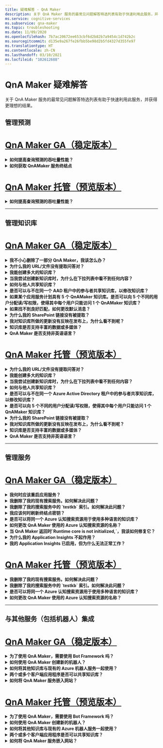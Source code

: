 ```yaml
---
title: 疑难解答 - QnA Maker
description: 关于 QnA Maker 服务的最常见问题解答特选列表有助于快速利用此服务，并获得更理想的结果。
ms.service: cognitive-services
ms.subservice: qna-maker
ms.topic: troubleshooting
ms.date: 11/09/2020
ms.openlocfilehash: 7b7ac20672ee653cbf6d2b82b7a9454c1d742b2c
ms.sourcegitcommit: d135e9a267fe26fbb5be98d2b5fd4327d355fe97
ms.translationtype: HT
ms.contentlocale: zh-CN
ms.lasthandoff: 03/10/2021
ms.locfileid: "102612688"
---
```

# <a name="troubleshooting-for-qna-maker"></a>QnA Maker 疑难解答

关于 QnA Maker 服务的最常见问题解答特选列表有助于快速利用此服务，并获得更理想的结果。

<a name="how-to-get-the-qnamaker-service-hostname"></a>

## <a name="manage-predictions"></a>管理预测

# <a name="qna-maker-ga-stable-release"></a>[QnA Maker GA（稳定版本）](#tab/v1)

<details>
<summary><b>如何提高查询预测的吞吐量性能？</b></summary>

答：吞吐量性能问题表明你需要同时扩展应用服务和认知搜索。 请考虑将副本添加到认知搜索以提高性能。

了解有关[定价层](Concepts/azure-resources.md)的更多信息。
</details>

<details>
<summary><b>如何获取 QnAMaker 服务终结点</b></summary>

答：在联系 QnAMaker 客户支持部门或 UserVoice 时，QnAMaker 服务终结点对调试工作非常有用。 此终结点是采用以下格式的 URL：`https://your-resource-name.azurewebsites.net`。

1. 在 [Azure 门户](https://portal.azure.com)中转到 QnAMaker 服务（资源组）

    ![Azure 门户中的 QnAMaker Azure 资源组](./media/qnamaker-how-to-troubleshoot/qnamaker-azure-resourcegroup.png)

1. 选择与 QnA Maker 资源关联的应用服务。 通常，名称是相同的。

     ![选择“QnAMaker 应用服务”](./media/qnamaker-how-to-troubleshoot/qnamaker-azure-appservice.png)

1. 在“概述”部分可以找到终结点 URL

    ![QnAMaker 终结点](./media/qnamaker-how-to-troubleshoot/qnamaker-azure-gethostname.png)

</details>

# <a name="qna-maker-managed-preview-release"></a>[QnA Maker 托管（预览版本）](#tab/v2)

<details>
<summary><b>如何提高查询预测的吞吐量性能？</b></summary>

答：吞吐量性能问题表明你需要扩展认知搜索。 请考虑将副本添加到认知搜索以提高性能。

了解有关[定价层](Concepts/azure-resources.md)的更多信息。
</details>

---

## <a name="manage-the-knowledge-base"></a>管理知识库

# <a name="qna-maker-ga-stable-release"></a>[QnA Maker GA（稳定版本）](#tab/v1)

<details>
<summary><b>我不小心删除了一部分 QnA Maker，我该怎么办？</b></summary>

答：不要删除与 QnA Maker 资源一起创建的任何 Azure 服务，例如搜索或 Web 应用。 这些是 QnA Maker 工作所必需的，一旦删除某项 Azure 服务，QnA Maker 将停止正常工作。

所有删除操作都是永久性的，包括问题和答案对、文件、URL、自定义问题和答案、知识库或 Azure 资源。 在删除知识库的任何部分之前，请务必从“设置”页导出知识库。

</details>

<details>
<summary><b>为什么我的 URL/文件没有提取问答对？</b></summary>

答：QnA Maker 可能无法从有效的常见问题解答 URL 中自动提取某些问答 (QnA) 内容。 在这种情况下，可以将 QnA 内容粘贴到 .txt 文件中，并查看该工具是否可以引入它。 或者，也可以通过 [QnA Maker 门户](https://qnamaker.ai)以编辑方式向知识库添加内容。

</details>

<details>
<summary><b>我能创建多大的知识库？</b></summary>

答：知识库的大小取决于在创建 QnA Maker 服务时选择的 Azure 搜索的 SKU。 请参阅[此处](./concepts/azure-resources.md)了解详细信息。

</details>

<details>
<summary><b>当我尝试创建新知识库时，为什么在下拉列表中看不到任何内容？</b></summary>

答：你尚未在 Azure 中创建任何 QnA Maker 服务。 请阅读[此文](./How-To/set-up-qnamaker-service-azure.md)了解如何执行该操作。

</details>

<details>
<summary><b>如何与他人共享知识库？</b></summary>

答：共享 QnA Maker 服务级别的工作，即将共享服务中的所有知识库。 请参阅[此处](./index.yml)了解如何在知识库上进行协作。

</details>

<details>
<summary><b>是否可以与不在同一个 AAD 租户中的参与者共享知识库，以修改知识库？</b></summary>

答：共享基于 Azure 基于角色的访问控制 (Azure RBAC)。 如果可与其他用户共享 Azure 中的任何资源，则也可以共享 QnA Maker。

</details>

<details>
<summary><b>如果某个应用服务计划具有 5 个 QnAMaker 知识库。是否可以向 5 个不同的用户分配读/写权限，使得其中每个用户只能访问 1 个 QnAMaker 知识库？</b></summary>

答：可以共享整个 QnAMaker 服务，但不能共享个体知识库。

</details>

<details>
<summary><b>如果找不到良好匹配，如何更改默认消息？</b></summary>

答：默认消息是应用服务中设置的一部分。
- 在 Azure 门户中转到自己的应用服务资源

![qnamaker 应用服务](./media/qnamaker-faq/qnamaker-resource-list-appservice.png)
- 单击“设置”选项

![qnamaker 应用服务设置](./media/qnamaker-faq/qnamaker-appservice-settings.png)
- 更改 **DefaultAnswer** 设置的值
- 重启应用服务

![qnamaker 应用服务重启](./media/qnamaker-faq/qnamaker-appservice-restart.png)


</details>

<details>
<summary><b>为什么我的 SharePoint 链接没有被提取？</b></summary>

答：有关详细信息，请参阅[数据源位置](./concepts/data-sources-and-content.md#data-source-locations)。

</details>

<details>
<summary><b>我对知识库所做的更新没有反映在发布上，为什么看不到呢？</b></summary>

答：每个编辑操作（无论在表更新、测试还是在设置中）需要先保存才能发布。 每次编辑操作后，请确保单击“保存并定型”按钮。

</details>

<details>
<summary><b>知识库是否支持丰富的数据或多媒体？</b></summary>

答案：

#### <a name="multimedia-auto-extraction-for-files-and-urls"></a>文件和 URL 的多媒体自动提取

* URLS - HTML-to-Markdown 转换功能有限。
* 文件 - 不受支持

#### <a name="answer-text-in-markdown"></a>Markdown 中的回答文本
一旦 QnA 对位于知识库中，即可编辑回答的 Markdown 文本以包含指向公用 URL 上可用媒体的链接。


</details>

<details>
<summary><b>QnA Maker 是否支持非英语语言？</b></summary>

答：查看有关[支持的语言](./overview/language-support.md)的更多详细信息。

如果你有多种语言的内容，请务必为每种语言创建单独的服务。

</details>

# <a name="qna-maker-managed-preview-release"></a>[QnA Maker 托管（预览版本）](#tab/v2)

<details>
<summary><b>为什么我的 URL/文件没有提取问答对？</b></summary>

答：QnA Maker 可能无法从有效的常见问题解答 URL 中自动提取某些问答 (QnA) 内容。 在这种情况下，可以将 QnA 内容粘贴到 .txt 文件中，并查看该工具是否可以引入它。 或者，也可以通过 [QnA Maker 门户](https://qnamaker.ai)以编辑方式向知识库添加内容。

</details>

<details>
<summary><b>我能创建多大的知识库？</b></summary>

答：知识库的大小取决于在创建 QnA Maker 服务时选择的 Azure 搜索的 SKU。 请参阅[此处](./concepts/azure-resources.md)了解详细信息。

</details>

<details>
<summary><b>当我尝试创建新知识库时，为什么在下拉列表中看不到任何内容？</b></summary>

答：你尚未在 Azure 中创建任何 QnA Maker 服务。 请阅读[此文](./How-To/set-up-qnamaker-service-azure.md)了解如何执行该操作。

</details>

<details>
<summary><b>如何与他人共享知识库？</b></summary>

答：共享 QnA Maker 服务级别的工作，即将共享服务中的所有知识库。 请参阅[此处](./index.yml)了解如何在知识库上进行协作。

</details>

<details>
<summary><b>是否可以与不在同一个 Azure Active Directory 租户中的参与者共享知识库，以修改知识库？</b></summary>

答：共享基于 Azure 基于角色的访问控制 (Azure RBAC)。 如果可与其他用户共享 Azure 中的任何资源，则也可以共享 QnA Maker。

</details>

<details>
<summary><b>是否可以向 5 个不同的用户分配读/写权限，使得其中每个用户只能访问 1 个 QnAMaker 知识库？</b></summary>

答：可以共享整个 QnAMaker 服务，但不能共享个体知识库。

</details>

<details>
<summary><b>为什么我的 SharePoint 链接没有被提取？</b></summary>

答：有关详细信息，请参阅[数据源位置](./concepts/data-sources-and-content.md#data-source-locations)。

</details>

<details>
<summary><b>我对知识库所做的更新没有反映在发布上，为什么看不到呢？</b></summary>

答：每个编辑操作（无论在表更新、测试还是在设置中）需要先保存才能发布。 每次编辑操作后，请确保单击“保存并定型”按钮。

</details>

<details>
<summary><b>知识库是否支持丰富的数据或多媒体？</b></summary>

答案：

#### <a name="multimedia-auto-extraction-for-files-and-urls"></a>文件和 URL 的多媒体自动提取

* URLS - HTML-to-Markdown 转换功能有限。
* 文件 - 不受支持

#### <a name="answer-text-in-markdown"></a>Markdown 中的回答文本
一旦 QnA 对位于知识库中，即可编辑回答的 Markdown 文本以包含指向公用 URL 上可用媒体的链接。


</details>

<details>
<summary><b>QnA Maker 是否支持非英语语言？</b></summary>

答：查看有关[支持的语言](./overview/language-support.md)的更多详细信息。

如果你有多种语言的内容，请务必为每种语言创建单独的服务。

</details>

---

## <a name="manage-service"></a>管理服务

# <a name="qna-maker-ga-stable-release"></a>[QnA Maker GA（稳定版本）](#tab/v1)

<details>
<summary><b>我何时应该重启应用服务？</b></summary>

答：当警告图标位于“用户设置”[页](https://www.qnamaker.ai/UserSettings)上“终结点密钥”表中知识库版本值旁边时，请刷新应用服务。

</details>

<details>
<summary><b>我删除了我的现有搜索服务。如何解决此问题？</b></summary>

答：如果删除 Azure 认知搜索索引，则该操作是最终操作，无法恢复索引。

</details>

<details>
<summary><b>我删除了我的搜索服务中的 `testkb` 索引。如何解决此问题？</b></summary>

答：无法恢复你的旧数据。 请创建新的 QnA Maker 资源并再次创建知识库。

</details>

<details>
<summary><b>我应该何时刷新终结点密钥？</b></summary>

答：如果怀疑终结点密钥已被泄漏，请刷新终结点密钥。

</details>

<details>
<summary><b>是否可以将同一个 Azure 认知搜索资源用于使用多种语言的知识库？</b></summary>

答：若要使用多种语言和多个知识库，用户必须为每种语言创建一个 QnA Maker 资源。 这会为每种语言创建单独的 Azure 搜索服务。 在单个 Azure 搜索服务中混合使用不同语言的知识库会导致结果相关性下降。

</details>

<details>
<summary><b>如何更改 QnA Maker 使用的 Azure 认知搜索资源的名称？</b></summary>

答：Azure 认知搜索资源的名称是 QnA Maker 资源名称加上在末尾追加的一些随机字母。 这使得 QnA Maker 难以区分多个搜索资源。 请创建一个单独的搜索服务（以你喜欢的方式对其进行命名）并将其连接到你的 QnA 服务。 步骤类似于[升级 Azure 搜索](How-To/set-up-qnamaker-service-azure.md#upgrade-the-azure-cognitive-search-service)时需要执行的步骤。

</details>

<details>
<summary><b>当 QnA Maker 返回时`Runtime core is not initialized,`，我该如何修复它？</b></summary>

答：应用服务的磁盘空间可能已满。 修复磁盘空间的步骤：

1. 在 [Azure 门户](https://portal.azure.com)中，选择 QnA Maker 的应用服务，然后停止该服务。
1. 在仍然使用 App 服务时，依次选择“开发工具”、“高级工具”和“开始”。 此时将打开一个新的浏览器窗口。
1. 选择“调试控制台”，再选择“CMD”以打开命令行工具。
1. 导航到“site/wwwroot/Data/QnAMaker/”目录。
1. 删除以 `rd` 名称开头的所有文件夹。

    不要删除以下内容：

    * KbIdToRankerMappings.txt 文件
    * EndpointSettings.json 文件
    * EndpointKeys 文件夹

1. 启动应用服务。
1. 访问知识库，以验证其现在是否正常工作。

</details>
<details>
<summary><b>为什么我的 Application Insights 不起作用？</b></summary>

答：请交叉检查并更新以下步骤来解决此问题：

1. 在“应用服务”->“设置组”->“配置部分”->“应用程序设置”->“名称”中，“UserAppInsightsKey”参数已正确配置，并设置为相应的应用程序见解“概述”选项卡（“检测密钥”）向导。 

1. 在“应用服务”->“设置组”->“应用程序见解”部分中，确保应用见解已启用，并将其连接到相应的应用程序见解资源。

</details>

<details>
<summary><b>我的 Application Insights 已启用，但为什么无法正常工作？</b></summary>

答：请按以下给定步骤进行操作： 

1.  如果其中已存在某个值，请通过重写将“APPINSIGHTS_INSTRUMENTATIONKEY”名称的值复制到“UserAppInsightsKey”名称。 

1.  如果“UserAppInsightsKey”密钥在应用设置中不存在，请使用该名称添加新密钥并复制值。

1.  然后进行保存，之后将自动重启应用服务。 这应该可以解决问题。 

</details>

# <a name="qna-maker-managed-preview-release"></a>[QnA Maker 托管（预览版本）](#tab/v2)


<details>
<summary><b>我删除了我的现有搜索服务。如何解决此问题？</b></summary>

答：如果删除 Azure 认知搜索索引，则该操作是最终操作，无法恢复索引。

</details>

<details>
<summary><b>我删除了我的搜索服务中的 `testkb` 索引。如何解决此问题？</b></summary>

答：无法恢复你的旧数据。 请创建新的 QnA Maker 资源并再次创建知识库。

</details>

<details>
<summary><b>是否可以将同一个 Azure 认知搜索资源用于使用多种语言的知识库？</b></summary>

答：若要使用多种语言和多个知识库，用户必须为每种语言创建一个 QnA Maker 资源。 这会为每种语言创建单独的 Azure 搜索服务。 在单个 Azure 搜索服务中混合使用不同语言的知识库会导致结果相关性下降。

</details>

<details>
<summary><b>如何更改 QnA Maker 使用的 Azure 认知搜索资源的名称？</b></summary>

答：Azure 认知搜索资源的名称是 QnA Maker 资源名称加上在末尾追加的一些随机字母。 这使得 QnA Maker 难以区分多个搜索资源。 请创建一个单独的搜索服务（以你喜欢的方式对其进行命名）并将其连接到你的 QnA 服务。 步骤类似于[升级 Azure 搜索](How-To/set-up-qnamaker-service-azure.md#upgrade-the-azure-cognitive-search-service)时需要执行的步骤。

</details>

---

## <a name="integrate-with-other-services-including-bots"></a>与其他服务（包括机器人）集成

# <a name="qna-maker-ga-stable-release"></a>[QnA Maker GA（稳定版本）](#tab/v1)

<details>
<summary><b>为了使用 QnA Maker，需要使用 Bot Framework 吗？</b></summary>

答：否，不需要将 [Bot Framework](https://github.com/Microsoft/botbuilder-dotnet) 与 QnA Maker 一起使用。 但是，QnA Maker 作为 [Azure 机器人服务](/azure/bot-service/)中的几个模板之一提供。 机器人服务通过 Microsoft Bot Framework 实现快速智能机器人开发，并且它在无服务器的环境中运行。

</details>

<details>
<summary><b>如何使用 QnA Maker 创建新的机器人？</b></summary>

答：请按照[本](./Quickstarts/create-publish-knowledge-base.md)文档中的说明使用 Azure 机器人服务创建你的机器人。

</details>

<details>
<summary><b>如何将其他知识库与现有的 Azure 机器人服务一起使用？</b></summary>

答：你需要了解有关知识库的下列信息：

* 知识库 ID。
* 发布后，“设置”页面上称为 `host` 的知识库的已发布终结点自定义子域名。
* 发布后，“设置”页面上的知识库的已发布终结点密钥。

有关此信息，请转到 Azure 门户中的机器人的应用服务。 在“设置”->“配置”->“应用程序设置”下，更改这些值。

知识库的终结点密钥在 ABS 服务中标记为 `QnAAuthkey`。

</details>

<details>
<summary><b>两个或多个客户端应用程序是否可以共享知识库？</b></summary>

答：是的，可以从任意数量的客户端查询知识库。 如果发现来自知识库的响应速度缓慢或超时，请考虑升级与知识库关联的应用服务的服务层。

</details>

<details>
<summary><b>如何将 QnA Maker 服务嵌入网站？</b></summary>

答：按照以下步骤将 QnA Maker 服务作为 Web 聊天控件嵌入网站：

1. 按照[此处](./Quickstarts/create-publish-knowledge-base.md)的说明创建常见问题解答机器人。
2. 按照[此处](/azure/bot-service/bot-service-channel-connect-webchat)的步骤启用 Web 聊天

</details>

# <a name="qna-maker-managed-preview-release"></a>[QnA Maker 托管（预览版本）](#tab/v2)


<details>
<summary><b>为了使用 QnA Maker，需要使用 Bot Framework 吗？</b></summary>

答：否，不需要将 [Bot Framework](https://github.com/Microsoft/botbuilder-dotnet) 与 QnA Maker 一起使用。 但是，QnA Maker 作为 [Azure 机器人服务](/azure/bot-service/)中的几个模板之一提供。 机器人服务通过 Microsoft Bot Framework 实现快速智能机器人开发，并且它在无服务器的环境中运行。

</details>

<details>
<summary><b>如何使用 QnA Maker 创建新的机器人？</b></summary>

答：请按照[本](./Quickstarts/create-publish-knowledge-base.md)文档中的说明使用 Azure 机器人服务创建你的机器人。

</details>

<details>
<summary><b>如何将其他知识库与现有的 Azure 机器人服务一起使用？</b></summary>

答：你需要了解有关知识库的下列信息：

* 知识库 ID。
* 发布后，“设置”页面上称为 `host` 的知识库的已发布终结点自定义子域名。
* 发布后，“设置”页面上的知识库的已发布终结点密钥。

有关此信息，请转到 Azure 门户中的机器人的应用服务。 在“设置”->“配置”->“应用程序设置”下，更改这些值。

知识库的终结点密钥在 ABS 服务中标记为 `QnAAuthkey`。

</details>

<details>
<summary><b>两个或多个客户端应用程序是否可以共享知识库？</b></summary>

答：是的，可以从任意数量的客户端查询知识库。 如果发现来自知识库的响应速度缓慢或超时，请考虑升级与知识库关联的应用服务的服务层。

</details>

<details>
<summary><b>如何将 QnA Maker 服务嵌入网站？</b></summary>

答：按照以下步骤将 QnA Maker 服务作为 Web 聊天控件嵌入网站：

1. 按照[此处](./Quickstarts/create-publish-knowledge-base.md)的说明创建常见问题解答机器人。
2. 按照[此处](/azure/bot-service/bot-service-channel-connect-webchat)的步骤启用 Web 聊天

---

## <a name="data-storage"></a>数据存储

# <a name="qna-maker-ga-stable-release"></a>[QnA Maker GA（稳定版本）](#tab/v1)

<details>
<summary><b>存储哪些数据以及存储在何处？</b></summary>

答案：

创建 QnA Maker 服务时，你选择了 Azure 区域。 知识库和日志文件存储在此区域中。

</details>

# <a name="qna-maker-managed-preview-release"></a>[QnA Maker 托管（预览版本）](#tab/v2)

<details>
<summary><b>存储哪些数据以及存储在何处？</b></summary>

答案：

创建 QnA Maker 服务时，你选择了 Azure 区域。 知识库和日志文件存储在此区域中。

</details>

---
